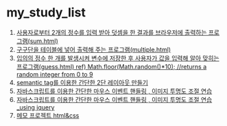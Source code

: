 # my_study_list
<ol>
  <li><a href="https://kum4950.github.io/WebFrontEnd_Study/sum.html"">
    사용자로부터 2개의 정수를 입력 받아 덧셈을 한 결과를 브라우저에 출력하는 프로그램(sum.html)</a></li>
  <li><a href="https://kum4950.github.io/WebFrontEnd_Study/multiple.html"">
    구구단을 테이블에 넣어 출력해 주는 프로그램(multiple.html)</a></li>
  <li><a href="https://kum4950.github.io/WebFrontEnd_Study/guess.html"">
    입의의 정수 한 개를 발생시켜 변수에 저장한 후 사용자가  값을 입력해 알아 맞히는 프로그램(guess.html)
		ref) Math.floor(Math.random()*10); //returns a random integer from 0 to 9</a></li>
  <li><a href="https://kum4950.github.io/WebFrontEnd_Study/UsingSemantic.html""> semantic tag를 이용한 간단한 2단 레이아웃 만들기</a></li>
  <li><a href="https://kum4950.github.io/WebFrontEnd_Study/EventHandling(todayfood)/todayMenu.html""> 자바스크립트를 이용한 간단한 마우스 이벤트 핸들링 , 이미지 투명도 조절 연습</a></li>
  <li><a href="https://kum4950.github.io/WebFrontEnd_Study/EventHandling(todayfood)/todaymenu_using_jquery.html""> 자바스크립트를 이용한 간단한 마우스 이벤트 핸들링 , 이미지 투명도 조절 연습_using jquery</a></li>
	 <li><a href="https://kum4950.github.io/WebFrontEnd_Study/rotate_position_icon/memo.html"> 메모 프로젝트 html&css</a></li>
</ol>
